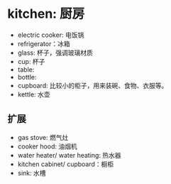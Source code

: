 # kitchen: 厨房
* electric cooker: 电饭锅
* refrigerator：冰箱
* glass: 杯子，强调玻璃材质
* cup: 杯子
* table:
* bottle:
* cupboard: 比较小的柜子，用来装碗、食物、衣服等。
* kettle: 水壶


## 扩展
* gas stove: 燃气灶
* cooker hood: 油烟机
* water heater/ water heating: 热水器
* kitchen cabinet/ cupboard：橱柜
* sink: 水槽